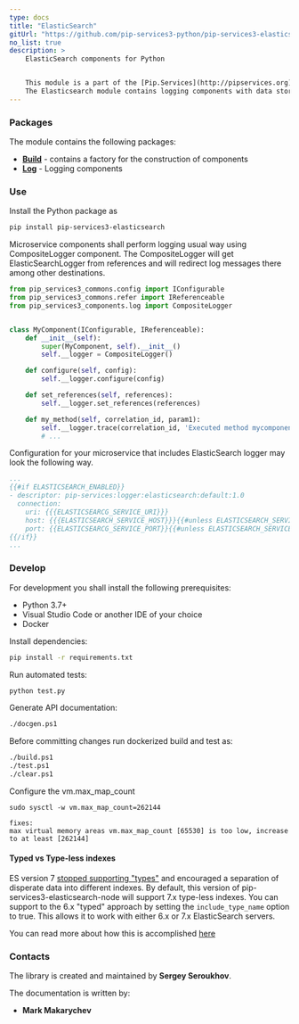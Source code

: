 ```yaml
---
type: docs
title: "ElasticSearch"
gitUrl: "https://github.com/pip-services3-python/pip-services3-elasticsearch-python"
no_list: true
description: > 
    ElasticSearch components for Python 


    This module is a part of the [Pip.Services](http://pipservices.org) polyglot microservices toolkit.
    The Elasticsearch module contains logging components with data storage on the Elasticsearch server.
---
```



### Packages

The module contains the following packages:

- [**Build**](build) - contains a factory for the construction of components
- [**Log**](log) - Logging components


### Use

Install the Python package as
```bash
pip install pip-services3-elasticsearch
```

Microservice components shall perform logging usual way using CompositeLogger component.
The CompositeLogger will get ElasticSearchLogger from references and will redirect log messages
there among other destinations.

```python
from pip_services3_commons.config import IConfigurable
from pip_services3_commons.refer import IReferenceable
from pip_services3_components.log import CompositeLogger


class MyComponent(IConfigurable, IReferenceable):
    def __init__(self):
        super(MyComponent, self).__init__()
        self.__logger = CompositeLogger()

    def configure(self, config):
        self.__logger.configure(config)

    def set_references(self, references):
        self.__logger.set_references(references)

    def my_method(self, correlation_id, param1):
        self.__logger.trace(correlation_id, 'Executed method mycomponent.mymethod')
        # ...
```

Configuration for your microservice that includes ElasticSearch logger may look the following way.

```yaml
...
{{#if ELASTICSEARCH_ENABLED}}
- descriptor: pip-services:logger:elasticsearch:default:1.0
  connection:
    uri: {{{ELASTICSEARCG_SERVICE_URI}}}
    host: {{{ELASTICSEARCH_SERVICE_HOST}}}{{#unless ELASTICSEARCH_SERVICE_HOST}}localhost{{/unless}}
    port: {{ELASTICSEARCG_SERVICE_PORT}}{{#unless ELASTICSEARCH_SERVICE_PORT}}9200{{/unless}}\ 
{{/if}}
...
```

### Develop

For development you shall install the following prerequisites:
* Python 3.7+
* Visual Studio Code or another IDE of your choice
* Docker

Install dependencies:
```bash
pip install -r requirements.txt
```

Run automated tests:
```bash
python test.py
```

Generate API documentation:
```bash
./docgen.ps1
```

Before committing changes run dockerized build and test as:
```bash
./build.ps1
./test.ps1
./clear.ps1
```

Configure the vm.max_map_count

`sudo sysctl -w vm.max_map_count=262144`

    fixes:
    max virtual memory areas vm.max_map_count [65530] is too low, increase to at least [262144]

#### Typed vs Type-less indexes
ES version 7 [stopped supporting "types"](https://www.elastic.co/guide/en/elasticsearch/reference/current/removal-of-types.html) and encouraged a separation of disperate data into different indexes. By default, this version of pip-services3-elasticsearch-node will support 7.x type-less indexes. You can support to the 6.x "typed" approach by setting the `include_type_name` option to true. This allows it to work with either 6.x or 7.x ElasticSearch servers.

You can read more about how this is accomplished  [here](https://www.elastic.co/blog/moving-from-types-to-typeless-apis-in-elasticsearch-7-0)


### Contacts

The library is created and maintained by **Sergey Seroukhov**.

The documentation is written by:
- **Mark Makarychev**